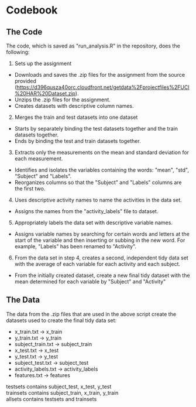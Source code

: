 # Codebook #

## The Code ##
The code, which is saved as "run_analysis.R" in the repository, does the following:

1. Sets up the assignment
- Downloads and saves the .zip files for the assignment from the source provided (https://d396qusza40orc.cloudfront.net/getdata%2Fprojectfiles%2FUCI%20HAR%20Dataset.zip).
- Unzips the .zip files for the assignment.
- Creates datasets with descriptive column names.

2. Merges the train and test datasets into one dataset
- Starts by separately binding the test datasets together and the train datasets together.
- Ends by binding the test and train datasets together.

3. Extracts only the measurements on the mean and standard deviation for each measurement.
- Identifies and isolates the variables containing the words: "mean", "std", "Subject" and "Labels".
- Reorganizes columns so that the "Subject" and "Labels" columns are the first two.

4. Uses descriptive activity names to name the activities in the data set.
- Assigns the names from the "activity_labels" file to dataset.

5. Appropriately labels the data set with descriptive variable names. 
- Assigns variable names by searching for certain words and letters at the start of the variable and then inserting or subbing in the new word. For example, "Labels" has been renamed to "Activity".

6. From the data set in step 4, creates a second, independent tidy data set with the average of each variable for each activity and each subject.
- From the initially created dataset, create a new final tidy dataset with the mean determined for each variable by "Subject" and "Activity"

## The Data ##

The data from the .zip files that are used in the above script create the datasets used to create the final tidy data set:
- x_train.txt -> x_train
- y_train.txt -> y_train
- subject_train.txt -> subject_train
- x_test.txt -> x_test
- y_test.txt -> y_test
- subject_test.txt -> subject_test
- activity_labels.txt -> activity_labels
- features.txt -> features

testsets contains subject_test, x_test, y_test <br />
trainsets contains subject_train, x_train, y_train <br />
allsets contains testsets and trainsets
